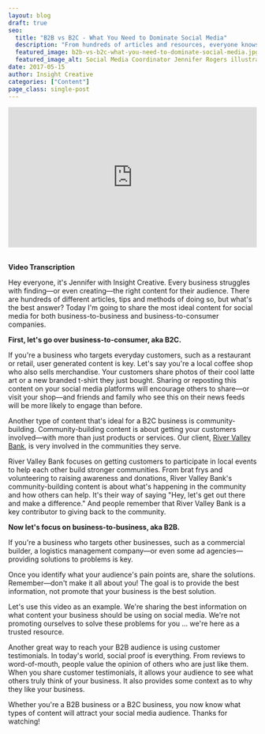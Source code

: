 ```yaml
---
layout: blog
draft: true
seo:
  title: "B2B vs B2C - What You Need to Dominate Social Media"
  description: "From hundreds of articles and resources, everyone knows that sharing content on social media is key ... but what's the correct approach? Social Media Coordinator Jennifer Rogers illustrates what content is best for B2B and B2C companies."
  featured_image: b2b-vs-b2c-what-you-need-to-dominate-social-media.jpg
  featured_image_alt: Social Media Coordinator Jennifer Rogers illustrates what content is best for B2B and B2C companies.
date: 2017-05-15
author: Insight Creative
categories: ["Content"]
page_class: single-post
---
```


<div class="aspect-ratio">
<div class="wistia_responsive_padding" style="padding:56.25% 0 0 0;position:relative;"><div class="wistia_responsive_wrapper" style="height:100%;left:0;position:absolute;top:0;width:100%;"><iframe src="https://fast.wistia.net/embed/iframe/ga7iqrq14y?videoFoam=true" title="B2B vs. B2C: What You Need to Dominate Social Media - Jennifer Rogers Video" allow="autoplay; fullscreen" allowtransparency="true" frameborder="0" scrolling="no" class="wistia_embed" name="wistia_embed" allowfullscreen msallowfullscreen width="100%" height="100%"></iframe></div></div>
<script src="https://fast.wistia.net/assets/external/E-v1.js" async></script>
</div>

<br>

**Video Transcription**

Hey everyone, it's Jennifer with Insight Creative. Every business struggles with finding—or even creating—the right content for their audience. There are hundreds of different articles, tips and methods of doing so, but what's the best answer? Today I'm going to share the most ideal content for social media for both business-to-business and business-to-consumer companies.

**First, let's go over business-to-consumer, aka B2C.**

If you're a business who targets everyday customers, such as a restaurant or retail, user generated content is key. Let's say you're a local coffee shop who also sells merchandise. Your customers share photos of their cool latte art or a new branded t-shirt they just bought. Sharing or reposting this content on your social media platforms will encourage others to share—or visit your shop—and friends and family who see this on their news feeds will be more likely to engage than before.

Another type of content that's ideal for a B2C business is community-building. Community-building content is about getting your customers involved—with more than just products or services. Our client, <a href="https://www.rivervalleybank.com/" target="_blank" rel="noopener noreferrer">River Valley Bank</a>, is very involved in the communities they serve.

River Valley Bank focuses on getting customers to participate in local events to
help each other build stronger communities. From brat frys and volunteering to raising awareness and donations, River Valley Bank's community-building content is about what's happening in the community and how others can help. It's their way of saying "Hey, let's get out there and make a difference." And people remember that River Valley Bank is a key contributor to giving back to the community.

**Now let's focus on business-to-business, aka B2B.**

If you're a business who targets other businesses, such as a commercial builder, a logistics management company—or even some ad agencies—providing solutions to problems is key.

Once you identify what your audience's pain points are, share the solutions. Remember—don't make it all about you! The goal is to provide the best information, not promote that your business is the best solution.

Let's use this video as an example. We're sharing the best information on what content your business should be using on social media. We're not promoting ourselves to solve these problems for you ... we're here as a trusted resource.

Another great way to reach your B2B audience is using customer testimonials. In today's world, social proof is everything. From reviews to word-of-mouth, people value the opinion of others who are just like them. When you share customer testimonials, it allows your audience to see what others truly think of your business. It also provides some context as to why they like your business.

Whether you're a B2B business or a B2C business, you now know what types of content will attract your social media audience. Thanks for watching!
